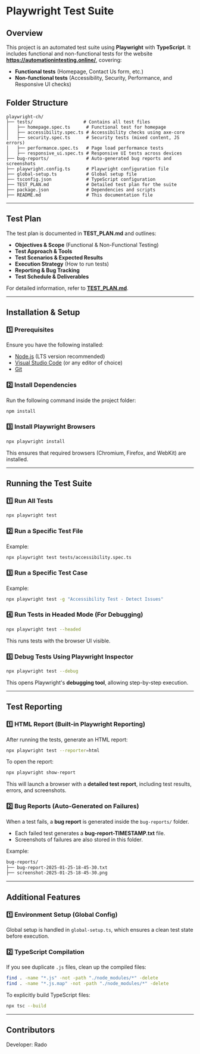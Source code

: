 # Playwright Test Suite

## Overview
This project is an automated test suite using **Playwright** with **TypeScript**. It includes functional and non-functional tests for the website **https://automationintesting.online/**, covering:
- **Functional tests** (Homepage, Contact Us form, etc.)
- **Non-functional tests** (Accessibility, Security, Performance, and Responsive UI checks)

## Folder Structure
```
playwright-ch/
├── tests/                   # Contains all test files
│   ├── homepage.spec.ts      # Functional test for homepage
│   ├── accessibility.spec.ts # Accessibility checks using axe-core
│   ├── security.spec.ts      # Security tests (mixed content, JS errors)
│   ├── performance.spec.ts   # Page load performance tests
│   ├── responsive_ui.spec.ts # Responsive UI tests across devices
├── bug-reports/              # Auto-generated bug reports and screenshots
├── playwright.config.ts      # Playwright configuration file
├── global-setup.ts           # Global setup file
├── tsconfig.json             # TypeScript configuration
├── TEST_PLAN.md              # Detailed test plan for the suite
├── package.json              # Dependencies and scripts
├── README.md                 # This documentation file
```

---
## **Test Plan**
The test plan is documented in **TEST_PLAN.md** and outlines:
- **Objectives & Scope** (Functional & Non-Functional Testing)
- **Test Approach & Tools**
- **Test Scenarios & Expected Results**
- **Execution Strategy** (How to run tests)
- **Reporting & Bug Tracking**
- **Test Schedule & Deliverables**

For detailed information, refer to **[TEST_PLAN.md](TEST_PLAN.md)**.

---

## **Installation & Setup**

### **1️⃣ Prerequisites**
Ensure you have the following installed:
- [Node.js](https://nodejs.org/) (LTS version recommended)
- [Visual Studio Code](https://code.visualstudio.com/) (or any editor of choice)
- [Git](https://git-scm.com/)

### **2️⃣ Install Dependencies**
Run the following command inside the project folder:
```sh
npm install
```

### **3️⃣ Install Playwright Browsers**
```sh
npx playwright install
```
This ensures that required browsers (Chromium, Firefox, and WebKit) are installed.

---
## **Running the Test Suite**

### **1️⃣ Run All Tests**
```sh
npx playwright test
```

### **2️⃣ Run a Specific Test File**
Example:
```sh
npx playwright test tests/accessibility.spec.ts
```

### **3️⃣ Run a Specific Test Case**
Example:
```sh
npx playwright test -g "Accessibility Test - Detect Issues"
```

### **4️⃣ Run Tests in Headed Mode (For Debugging)**
```sh
npx playwright test --headed
```
This runs tests with the browser UI visible.

### **5️⃣ Debug Tests Using Playwright Inspector**
```sh
npx playwright test --debug
```
This opens Playwright's **debugging tool**, allowing step-by-step execution.

---
## **Test Reporting**
### **1️⃣ HTML Report (Built-in Playwright Reporting)**
After running the tests, generate an HTML report:
```sh
npx playwright test --reporter=html
```
To open the report:
```sh
npx playwright show-report
```
This will launch a browser with a **detailed test report**, including test results, errors, and screenshots.

### **2️⃣ Bug Reports (Auto-Generated on Failures)**
When a test fails, a **bug report** is generated inside the `bug-reports/` folder.
- Each failed test generates a **bug-report-TIMESTAMP.txt** file.
- Screenshots of failures are also stored in this folder.

Example:
```sh
bug-reports/
├── bug-report-2025-01-25-18-45-30.txt
├── screenshot-2025-01-25-18-45-30.png
```

---
## **Additional Features**

### **1️⃣ Environment Setup (Global Config)**
Global setup is handled in `global-setup.ts`, which ensures a clean test state before execution.

### **2️⃣ TypeScript Compilation**
If you see duplicate `.js` files, clean up the compiled files:
```sh
find . -name "*.js" -not -path "./node_modules/*" -delete
find . -name "*.js.map" -not -path "./node_modules/*" -delete
```

To explicitly build TypeScript files:
```sh
npx tsc --build
```

---
## **Contributors**
Developer: Rado


